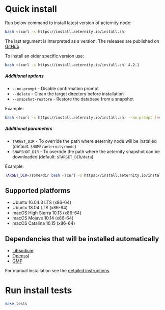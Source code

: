 # Quick install

Run below command to install latest version of aeternity node:
```bash
bash <(curl -s https://install.aeternity.io/install.sh)
```

The last argument is interpreted as a version.
The releases are published on [GitHub][releases].

To install an older specific version use:
```bash
bash <(curl -s https://install.aeternity.io/install.sh) 4.2.1
```

##### Additional options

- `--no-prompt` - Disable confirmation prompt
- `--delete` - Clean the target directory before installation
- `--snapshot-restore` - Restore the database from a snapshot

Example:

```bash
bash <(curl -s https://install.aeternity.io/install.sh) --no-prompt [version]
```

##### Additional parameters

- `TARGET_DIR` - To override the path where aeternity node will be installed (default: `$HOME/aeternity/node`)
- `SNAPSHOT_DIR` - To override the path where the aeternity snapshot can be downloaded (default: `$TARGET_DIR/data`)

Example:

```bash
TARGET_DIR=/some/dir bash <(curl -s https://install.aeternity.io/install.sh)
```

## Supported platforms

* Ubuntu 16.04.3 LTS (x86-64)
* Ubuntu 18.04 LTS (x86-64)
* macOS High Sierra 10.13 (x86-64)
* macOS Mojave 10.14 (x86-64)
* macOS Catalina 10.15 (x86-64)

## Dependencies that will be installed automatically

* [Libsodium](https://download.libsodium.org/doc/)
* [Openssl](https://www.openssl.org)
* [GMP](https://gmplib.org)

For manual installation see the [detailed instructions](https://github.com/aeternity/aeternity/blob/master/README.md).

# Run install tests

```bash
make tests
```

[releases]: https://github.com/aeternity/aeternity/releases
